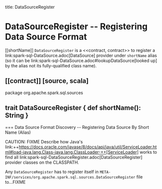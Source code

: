 title: DataSourceRegister

# DataSourceRegister -- Registering Data Source Format

[[shortName]]
`DataSourceRegister` is a <<contract, contract>> to register a link:spark-sql-DataSource.adoc[DataSource] provider under `shortName` alias (so it can be link:spark-sql-DataSource.adoc#lookupDataSource[looked up] by the alias not its fully-qualified class name).

[[contract]]
[source, scala]
----
package org.apache.spark.sql.sources

trait DataSourceRegister {
  def shortName(): String
}
----

=== Data Source Format Discovery -- Registering Data Source By Short Name (Alias)

CAUTION: FIXME Describe how Java's link:++https://docs.oracle.com/javase/8/docs/api/java/util/ServiceLoader.html#load-java.lang.Class-java.lang.ClassLoader-++[ServiceLoader] works to find all link:spark-sql-DataSourceRegister.adoc[DataSourceRegister] provider classes on the CLASSPATH.

Any `DataSourceRegister` has to register itself in `META-INF/services/org.apache.spark.sql.sources.DataSourceRegister` file to...FIXME

